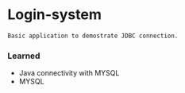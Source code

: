 # Login-system
    Basic application to demostrate JDBC connection.
    
### Learned
  - Java connectivity with MYSQL
  - MYSQL
